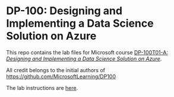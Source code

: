 # DP-100: Designing and Implementing a Data Science Solution on Azure

This repo contains the lab files for Microsoft course [DP-100T01-A: *Designing and Implementing a Data Science Solution on Azure*](https://docs.microsoft.com/en-us/learn/certifications/courses/dp-100t01).

All credit belongs to the initial authors of https://github.com/MicrosoftLearning/DP100

The lab instructions are [here](/DataScienceSolutionAzure/labdocs/README.md).


